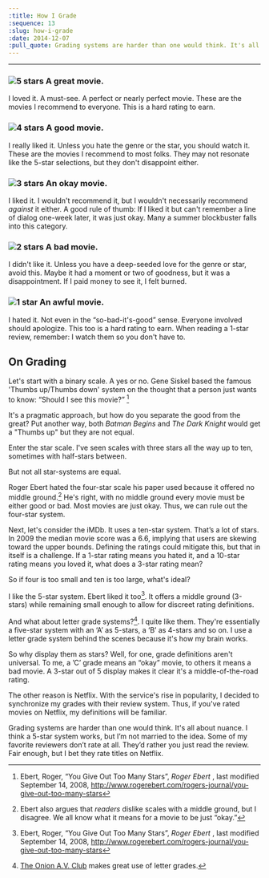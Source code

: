 ```yaml
---
:title: How I Grade
:sequence: 13
:slug: how-i-grade
:date: 2014-12-07
:pull_quote: Grading systems are harder than one would think. It's all about nuance. I think a 5-star system works, but I’m not married to the idea.
---
```


<hr />

### ![5 stars](5-stars.svg) A great movie. ###
I loved it. A must-see. A perfect or nearly perfect movie. These are the movies I recommend to everyone. This is a hard rating to earn.

### ![4 stars](4-stars.svg) A good movie. ###
I really liked it. Unless you hate the genre or the star, you should watch it. These are the movies I recommend to most folks. They may not resonate like the 5-star selections, but they don't disappoint either. 

### ![3 stars](3-stars.svg) An okay movie. ###
I liked it. I wouldn't recommend it, but I wouldn't necessarily recommend _against_ it either. A good rule of thumb: If I liked it but can't remember a line of dialog one-week later, it was just okay. Many a summer blockbuster falls into this category. 

### ![2 stars](2-stars.svg) A bad movie. ###
I didn't like it. Unless you have a deep-seeded love for the genre or star, avoid this. Maybe it had a moment or two of goodness, but it was a disappointment. If I paid money to see it, I felt burned.

### ![1 star](1-star.svg) An awful movie. ###
I hated it. Not even in the “so-bad-it's-good” sense. Everyone involved should apologize. This too is a hard rating to earn. When reading a 1-star review, remember: I watch them so you don't have to.

## On Grading ##

Let's start with a binary scale. A yes or no. Gene Siskel based the famous 'Thumbs up/Thumbs down' system on the thought that a person just wants to know: “Should I see this movie?” [^1]  

It's a pragmatic approach, but how do you separate the good from the great? Put another way, both _Batman Begins_ and _The Dark Knight_ would get a "Thumbs up" but they are not equal.

Enter the star scale. I've seen scales with three stars all the way up to ten, sometimes with half-stars between. 

But not all star-systems are equal. 

Roger Ebert hated the four-star scale his paper used because it offered no middle ground.[^2] He's right, with no middle ground every movie must be either good or bad. Most movies are just okay. Thus, we can rule out the four-star system.

Next, let's consider the iMDb. It uses a ten-star system. That’s a lot of stars. In 2009 the median movie score was a 6.6, implying that users are skewing toward the upper bounds. Defining the ratings could mitigate this, but that in itself is a challenge. If a 1-star rating means you hated it, and a 10-star rating means you loved it, what does a 3-star rating mean? 

So if four is too small and ten is too large, what's ideal?

I like the 5-star system. Ebert liked it too[^1]. It offers a middle ground (3-stars) while remaining small enough to allow for discreet rating definitions. 

And what about letter grade systems?[^3]. I quite like them. They're essentially a five-star system with an ‘A’ as 5-stars, a ‘B’ as 4-stars and so on. I use a letter grade system behind the scenes because it's how my brain works. 

So why display them as stars? Well, for one, grade definitions aren't universal. To me, a ’C’ grade means an “okay” movie, to others it means a bad movie. A 3-star out of 5 display makes it clear it's a middle-of-the-road rating.

The other reason is Netflix. With the service's rise in popularity, I decided to synchronize my grades with their review system. Thus, if you've rated movies on Netflix, my definitions will be familiar. 

Grading systems are harder than one would think. It's all about nuance. I think a 5-star system works, but I’m not married to the idea. Some of my favorite reviewers don’t rate at all. They’d rather you just read the review. Fair enough, but I bet they rate titles on Netflix.

[^1]: Ebert, Roger, “You Give Out Too Many Stars”, _Roger Ebert_ , last modified September 14, 2008, <http://www.rogerebert.com/rogers-journal/you-give-out-too-many-stars>

[^2]: Ebert also argues that _readers_ dislike scales with a middle ground, but I disagree. We all know what it means for a movie to be just “okay.”

[^3]: [The Onion A.V. Club](http://www.avclub.com/film/) makes great use of letter grades.